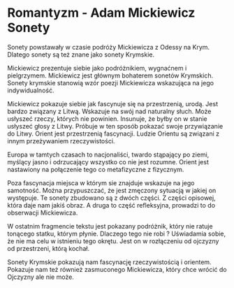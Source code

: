 # Romantyzm - Adam Mickiewicz Sonety

Sonety powstawały w czasie podróży Mickiewicza z Odessy na Krym. Dlatego sonety są też znane jako sonety Krymskie.

Mickiewicz prezentuje siebie jako podróżnikiem, wygnaćnem i pielgrzymem. Mickiewicz jest głównym bohaterem sonetów Krymskich. Sonety krymskie stanowią wzór poezji Mickiewicza wskazująca na jego indywidualność.

Mickiewicz pokazuje siebie jak fascynuje się na przestrzenią, urodą. Jest bardzo związany z Litwą. Wskazuje na swój nad naturalny słuch. Może usłyszeć rzeczy, których nie powinien. Insunuje, że byłby on w stanie usłyszeć głosy z Litwy. Próbuje w ten sposób pokazać swoje przywiązanie do Litwy. Orient jest przestrzenią fascynacji. Ludzie Orientu są związani z innym przeżywaniem rzeczywistości.

Europa w tamtych czasach to nacjonaliści, twardo stąpający po ziemi, myślący jasno i odrzucający wszystko co nie jest rozumne. Orient jest nastawiony na połączenie tego co metafizyczne z fizycznym.

Poza fascynacja miejsca w którym sie znajduje wskazuje na jego samotność. Można przypuszczać, że jest zmęczony sytuacją w jakiej on występuje. Te sonety zbudowano są z dwóch części. Z części opisowej, która daje nam jakiś obraz. A druga to część refleksyjna, prowadzi to do obserwacji Mickiewicza.

W ostatnim fragmencie tekstu jest pokazany podróżnik, który nie ratuje tonącego statku, którym płynie. Dlaczego tego nie robi ?  Uświadamia sobie, że nie ma celu w istnieniu tego okrętu. Jest on w rozłączeniu od ojczyzny od przestrzeni, którą kochał.

Sonety Krymskie pokazują nam fascynację rzeczywistością i orientem. Pokazuje nam też również zasmuconego Mickiewicza, który chce wrócić do Ojczyzny ale nie może.
